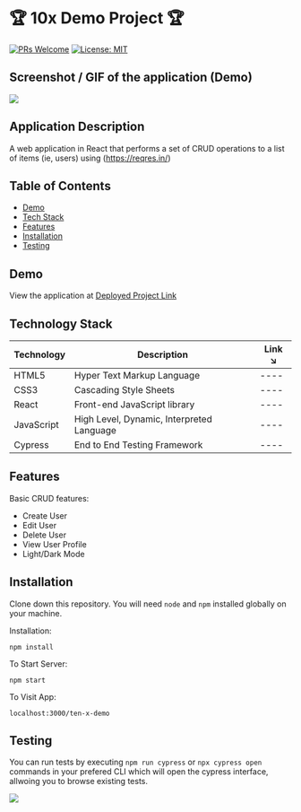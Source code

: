 # 🏆 10x Demo Project 🏆

[![PRs Welcome](https://img.shields.io/badge/PRs-welcome-brightgreen.svg?style=flat-square)](http://makeapullrequest.com)
[![License: MIT](https://img.shields.io/badge/License-MIT-blue.svg)](https://opensource.org/licenses/MIT)

## Screenshot / GIF of the application (Demo)

![](https://i.imgur.com/IBwEsCm.gif)

## Application Description

A web application in React that performs a set of CRUD operations to a list of items (ie, users) using (https://reqres.in/)

## Table of Contents

- [Demo](#demo)
- [Tech Stack](#tech-stack)
- [Features](#features)
- [Installation](#installation)
- [Testing](#testing)

## Demo

View the application at [Deployed Project Link](https://davidarebuwa.github.io/ten-x-demo/)

## Technology Stack

| Technology | Description                               | Link ↘️ |
| ---------- | ----------------------------------------- | ------- |
| HTML5      | Hyper Text Markup Language                | ----    |
| CSS3       | Cascading Style Sheets                    | ----    |
| React      | Front-end JavaScript library              | ----    |
| JavaScript | High Level, Dynamic, Interpreted Language | ----    |
| Cypress    | End to End Testing Framework              | ----    |

## Features

Basic CRUD features:

- Create User
- Edit User
- Delete User
- View User Profile
- Light/Dark Mode

## Installation

Clone down this repository. You will need `node` and `npm` installed globally on your machine.

Installation:

`npm install`

To Start Server:

`npm start`

To Visit App:

`localhost:3000/ten-x-demo`

## Testing

You can run tests by executing `npm run cypress` or `npx cypress open` commands in your prefered CLI which will open the cypress interface, allwoing you to browse existing tests.

![](https://i.imgur.com/zMlRV69.gif)
